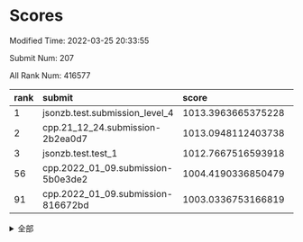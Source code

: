 # Scores

Modified Time: 2022-03-25 20:33:55

Submit Num: 207

All Rank Num: 416577

| rank |               submit               |       score        |       sigma        | pk_num |
| :--- | :--------------------------------- | :----------------- | :----------------- | :----- |
| 1    | jsonzb.test.submission_level_4     | 1013.3963665375228 | 0.7837476534809316 | 8047   |
| 2    | cpp.21_12_24.submission-2b2ea0d7   | 1013.0948112403738 | 0.8238669057461033 | 8052   |
| 3    | jsonzb.test.test_1                 | 1012.7667516593918 | 0.800540511259154  | 8051   |
| 56   | cpp.2022_01_09.submission-5b0e3de2 | 1004.4190336850479 | 0.7071676978863062 | 8052   |
| 91   | cpp.2022_01_09.submission-816672bd | 1003.0336753166819 | 0.7124681412057425 | 8053   |


<details>
<summary>全部</summary>

| rank |                 submit                 |       score        |       sigma        | pk_num |
| :--- | :------------------------------------- | :----------------- | :----------------- | :----- |
| 1    | jsonzb.test.submission_level_4         | 1013.3963665375228 | 0.7837476534809316 | 8047   |
| 2    | cpp.21_12_24.submission-2b2ea0d7       | 1013.0948112403738 | 0.8238669057461033 | 8052   |
| 3    | jsonzb.test.test_1                     | 1012.7667516593918 | 0.800540511259154  | 8051   |
| 4    | gobigger.level_3.submission_level_3_30 | 1011.337981113292  | 0.7979153352037618 | 8050   |
| 5    | gobigger.level_3.submission_level_3_22 | 1011.3276313555148 | 0.7844554905712795 | 8048   |
| 6    | gobigger.level_3.submission_level_3_44 | 1011.3047365911642 | 0.764727594154907  | 8049   |
| 7    | gobigger.level_3.submission_level_3_3  | 1011.301590777637  | 0.789499152391079  | 8050   |
| 8    | gobigger.level_3.submission_level_3_1  | 1011.2671797663486 | 0.7821923248350251 | 8047   |
| 9    | gobigger.level_3.submission_level_3_25 | 1010.989049378739  | 0.780557710653105  | 8052   |
| 10   | gobigger.level_3.submission_level_3_27 | 1010.9351723862334 | 0.7520008638521906 | 8049   |
| 11   | gobigger.level_3.submission_level_3_35 | 1010.881522832218  | 0.7685907907076402 | 8049   |
| 12   | gobigger.level_3.submission_level_3_26 | 1010.7535431731984 | 0.7727760691448927 | 8048   |
| 13   | gobigger.level_3.submission_level_3_42 | 1010.7223784641195 | 0.7641003680230588 | 8050   |
| 14   | gobigger.level_3.submission_level_3_28 | 1010.7140125205016 | 0.8012980817025456 | 8054   |
| 15   | gobigger.level_3.submission_level_3_11 | 1010.6864412690064 | 0.7638476054749036 | 8049   |
| 16   | gobigger.level_3.submission_level_3_40 | 1010.6454536077605 | 0.7620348814722122 | 8049   |
| 17   | gobigger.level_3.submission_level_3_41 | 1010.5401358414081 | 0.78803652984092   | 8049   |
| 18   | gobigger.level_3.submission_level_3_14 | 1010.4608288690862 | 0.7464873548397398 | 8050   |
| 19   | gobigger.level_3.submission_level_3_32 | 1010.2840416293029 | 0.7932945604623509 | 8052   |
| 20   | gobigger.level_3.submission_level_3_33 | 1010.2572094582678 | 0.7651598973726754 | 8049   |
| 21   | gobigger.level_3.submission_level_3_6  | 1010.250521498227  | 0.7661642104760862 | 8047   |
| 22   | gobigger.level_3.submission_level_3_37 | 1010.2165913880327 | 0.7627008393133176 | 8050   |
| 23   | gobigger.level_3.submission_level_3_10 | 1010.1497306270885 | 0.7394614944406064 | 8054   |
| 24   | gobigger.level_3.submission_level_3_9  | 1010.146541946135  | 0.7473864578217543 | 8050   |
| 25   | gobigger.level_3.submission_level_3_45 | 1010.0987830422495 | 0.7579777234936479 | 8048   |
| 26   | gobigger.level_3.submission_level_3_49 | 1010.0960543597216 | 0.7639465565648725 | 8049   |
| 27   | gobigger.level_3.submission_level_3_24 | 1010.0945404498883 | 0.7361459571333803 | 8050   |
| 28   | gobigger.level_3.submission_level_3_16 | 1010.0708535672662 | 0.7630816911291434 | 8052   |
| 29   | gobigger.level_3.submission_level_3_17 | 1010.0687539224143 | 0.7576137626112751 | 8043   |
| 30   | gobigger.level_3.submission_level_3_13 | 1010.0406465525879 | 0.7566086207527617 | 8049   |
| 31   | gobigger.level_3.submission_level_3_8  | 1010.0229918074205 | 0.751743315842353  | 8050   |
| 32   | gobigger.level_3.submission_level_3_19 | 1010.0128199755926 | 0.7639179470158161 | 8054   |
| 33   | gobigger.level_3.submission_level_3_29 | 1009.9802338011302 | 0.767889065691423  | 8049   |
| 34   | gobigger.level_3.submission_level_3_23 | 1009.9155594445765 | 0.7625108778028273 | 8049   |
| 35   | gobigger.level_3.submission_level_3_43 | 1009.9149478546057 | 0.7771642049134084 | 8045   |
| 36   | gobigger.level_3.submission_level_3_15 | 1009.8036454204902 | 0.7537804557296309 | 8049   |
| 37   | gobigger.level_3.submission_level_3_46 | 1009.618609222585  | 0.7709340231784942 | 8055   |
| 38   | gobigger.level_3.submission_level_3_7  | 1009.6112845893845 | 0.7573369547633989 | 8047   |
| 39   | gobigger.level_3.submission_level_3_2  | 1009.5368938602511 | 0.7411172297348838 | 8052   |
| 40   | gobigger.level_3.submission_level_3_48 | 1009.408154131919  | 0.7437092246214573 | 8053   |
| 41   | gobigger.level_3.submission_level_3_47 | 1009.3966572068681 | 0.7556184215058064 | 8051   |
| 42   | gobigger.level_3.submission_level_3_12 | 1009.3954517468178 | 0.7663183648611361 | 8050   |
| 43   | gobigger.level_3.submission_level_3_5  | 1009.2424474889933 | 0.7374532356634761 | 8054   |
| 44   | gobigger.level_3.submission_level_3_34 | 1009.195352963656  | 0.736374472773869  | 8053   |
| 45   | gobigger.level_3.submission_level_3_39 | 1009.1342761564189 | 0.7465901311557127 | 8051   |
| 46   | gobigger.level_3.submission_level_3_4  | 1009.0262601781651 | 0.7398889523141081 | 8050   |
| 47   | gobigger.level_3.submission_level_3_31 | 1008.9995269817434 | 0.7452385660973139 | 8048   |
| 48   | gobigger.level_3.submission_level_3_21 | 1008.9635364193073 | 0.7585928690562238 | 8049   |
| 49   | gobigger.level_3.submission_level_3_0  | 1008.8799995492984 | 0.7604193276080664 | 8049   |
| 50   | gobigger.level_3.submission_level_3_20 | 1008.7697157216513 | 0.7463939758959408 | 8051   |
| 51   | gobigger.level_3.submission_level_3_18 | 1008.3566936331882 | 0.7681144922080072 | 8054   |
| 52   | gobigger.level_3.submission_level_3_38 | 1008.1454372851387 | 0.744322074796939  | 8055   |
| 53   | gobigger.level_3.submission_level_3_36 | 1007.7289351980543 | 0.7335267226058575 | 8045   |
| 54   | gobigger.level_1.submission_level_1_34 | 1004.67523719786   | 0.7219792823971146 | 8051   |
| 55   | gobigger.level_1.submission_level_1_36 | 1004.5830963194262 | 0.7179315312699506 | 8054   |
| 56   | cpp.2022_01_09.submission-5b0e3de2     | 1004.4190336850479 | 0.7071676978863062 | 8052   |
| 57   | gobigger.level_1.submission_level_1_22 | 1004.3999471195647 | 0.7082520787717163 | 8050   |
| 58   | gobigger.level_1.submission_level_1_13 | 1004.3669954131235 | 0.7031190693117862 | 8053   |
| 59   | gobigger.level_1.submission_level_1_28 | 1004.2727701811137 | 0.7188478175612747 | 8046   |
| 60   | gobigger.level_1.submission_level_1_11 | 1004.1763851180743 | 0.7373316618402397 | 8046   |
| 61   | gobigger.level_1.submission_level_1_6  | 1004.1585586772219 | 0.7085308323480568 | 8043   |
| 62   | gobigger.level_1.submission_level_1_5  | 1004.0353239661232 | 0.7089525697125894 | 8052   |
| 63   | gobigger.level_1.submission_level_1_15 | 1004.033972085689  | 0.7229712064476008 | 8051   |
| 64   | gobigger.level_1.submission_level_1_33 | 1004.0047108906524 | 0.7150838679720879 | 8049   |
| 65   | gobigger.level_1.submission_level_1_24 | 1003.961243589264  | 0.7144862313757587 | 8052   |
| 66   | gobigger.level_1.submission_level_1_49 | 1003.794518131879  | 0.7327183396665092 | 8047   |
| 67   | gobigger.level_1.submission_level_1_2  | 1003.7737491013902 | 0.7115926237328007 | 8047   |
| 68   | gobigger.level_1.submission_level_1_48 | 1003.7418169062254 | 0.7257563585287634 | 8045   |
| 69   | gobigger.level_1.submission_level_1_47 | 1003.7226611491327 | 0.7178527394765437 | 8051   |
| 70   | gobigger.level_1.submission_level_1_27 | 1003.6875953404558 | 0.7185754369997006 | 8049   |
| 71   | gobigger.level_1.submission_level_1_19 | 1003.6594220863574 | 0.7128376339272295 | 8053   |
| 72   | gobigger.level_1.submission_level_1_12 | 1003.6354768371629 | 0.7248744195490571 | 8054   |
| 73   | gobigger.level_1.submission_level_1_46 | 1003.6237225371037 | 0.7259501582482968 | 8051   |
| 74   | gobigger.level_1.submission_level_1_4  | 1003.6164586207246 | 0.7141322138501116 | 8051   |
| 75   | gobigger.level_1.submission_level_1_30 | 1003.5800720208882 | 0.7360664223608196 | 8050   |
| 76   | gobigger.level_1.submission_level_1_41 | 1003.5570393416074 | 0.7142368256041309 | 8045   |
| 77   | gobigger.level_1.submission_level_1_26 | 1003.5447708593298 | 0.7162349979030257 | 8050   |
| 78   | gobigger.level_1.submission_level_1_17 | 1003.5066477886621 | 0.7063507087746194 | 8047   |
| 79   | gobigger.level_1.submission_level_1_21 | 1003.4901741294042 | 0.713599933858042  | 8048   |
| 80   | gobigger.level_1.submission_level_1_45 | 1003.4821875401536 | 0.7181588613801776 | 8055   |
| 81   | gobigger.level_1.submission_level_1_35 | 1003.4760153203717 | 0.7235476249882163 | 8051   |
| 82   | gobigger.level_1.submission_level_1_20 | 1003.3922362978826 | 0.7280400572674307 | 8055   |
| 83   | gobigger.level_1.submission_level_1_23 | 1003.3427541068843 | 0.7135662699383984 | 8052   |
| 84   | gobigger.level_1.submission_level_1_3  | 1003.3332052869648 | 0.7109246440978174 | 8053   |
| 85   | gobigger.level_1.submission_level_1_29 | 1003.3293877920607 | 0.7125689827529321 | 8049   |
| 86   | gobigger.level_1.submission_level_1_38 | 1003.2914849361033 | 0.7050484094177063 | 8042   |
| 87   | gobigger.level_1.submission_level_1_40 | 1003.2388305457353 | 0.7165341988479446 | 8047   |
| 88   | gobigger.level_1.submission_level_1_18 | 1003.1654598126527 | 0.7110479921726236 | 8047   |
| 89   | gobigger.level_1.submission_level_1_10 | 1003.1329983846312 | 0.7183419343423496 | 8048   |
| 90   | gobigger.level_1.submission_level_1_16 | 1003.1269522345127 | 0.7122492118041065 | 8054   |
| 91   | cpp.2022_01_09.submission-816672bd     | 1003.0336753166819 | 0.7124681412057425 | 8053   |
| 92   | gobigger.level_1.submission_level_1_0  | 1003.014374437649  | 0.7106028623397714 | 8056   |
| 93   | gobigger.level_1.submission_level_1_1  | 1002.9989354649186 | 0.7238536461969621 | 8052   |
| 94   | gobigger.level_1.submission_level_1_37 | 1002.9302958421622 | 0.7179074217425492 | 8045   |
| 95   | gobigger.level_1.submission_level_1_42 | 1002.8957852639775 | 0.7308647991902832 | 8052   |
| 96   | gobigger.level_1.submission_level_1_31 | 1002.7374561447054 | 0.716343586199672  | 8044   |
| 97   | gobigger.level_1.submission_level_1_14 | 1002.7318559620741 | 0.719212003779694  | 8053   |
| 98   | gobigger.level_1.submission_level_1_43 | 1002.7262507853994 | 0.7140096777652577 | 8053   |
| 99   | gobigger.level_1.submission_level_1_32 | 1002.5127860402852 | 0.7060922283776694 | 8049   |
| 100  | gobigger.level_1.submission_level_1_39 | 1002.4925317356297 | 0.7148443625578708 | 8054   |
| 101  | gobigger.level_1.submission_level_1_7  | 1002.4853134100866 | 0.7129029651952614 | 8049   |
| 102  | gobigger.level_1.submission_level_1_9  | 1002.3603679022366 | 0.7061118282951717 | 8051   |
| 103  | gobigger.level_1.submission_level_1_44 | 1002.3019237395158 | 0.7207376651580673 | 8047   |
| 104  | gobigger.level_1.submission_level_1_25 | 1002.1792192936981 | 0.7101893755425407 | 8045   |
| 105  | gobigger.level_1.submission_level_1_8  | 1002.1368378079536 | 0.7026481041298548 | 8050   |
| 106  | gobigger.random.submission_random_18   | 997.4525135183702  | 0.7120746967993143 | 8054   |
| 107  | gobigger.random.submission_random_27   | 997.1691530347451  | 0.7047358881957099 | 8052   |
| 108  | gobigger.random.submission_random_2    | 997.0636329090069  | 0.6939690089764353 | 8052   |
| 109  | gobigger.random.submission_random_9    | 997.0375016644327  | 0.7082034393196616 | 8050   |
| 110  | gobigger.random.submission_random_47   | 996.9191012751143  | 0.7077835751499856 | 8048   |
| 111  | gobigger.random.submission_random_12   | 996.8956755295224  | 0.7161963810810588 | 8046   |
| 112  | gobigger.random.submission_random_24   | 996.8609910127946  | 0.7148395204002977 | 8051   |
| 113  | gobigger.random.submission_random_14   | 996.8542932037087  | 0.705123842319936  | 8050   |
| 114  | gobigger.random.submission_random_46   | 996.7790076614433  | 0.7093114822162307 | 8041   |
| 115  | gobigger.random.submission_random_3    | 996.7026869981596  | 0.7123821006021169 | 8053   |
| 116  | gobigger.random.submission_random_28   | 996.5247044952512  | 0.7137225473343415 | 8045   |
| 117  | gobigger.random.submission_random_41   | 996.5220347927351  | 0.7074760000282599 | 8051   |
| 118  | gobigger.random.submission_random_22   | 996.4570277797202  | 0.7029713079666066 | 8043   |
| 119  | gobigger.random.submission_random_45   | 996.4228452979763  | 0.6979330342935997 | 8051   |
| 120  | gobigger.random.submission_random_17   | 996.388837350889   | 0.7205153600095544 | 8053   |
| 121  | gobigger.random.submission_random_20   | 996.3712173852886  | 0.7083440816117123 | 8049   |
| 122  | gobigger.random.submission_random_5    | 996.3310203769223  | 0.7111748134917536 | 8054   |
| 123  | gobigger.random.submission_random_4    | 996.3241984677701  | 0.7202027564677353 | 8050   |
| 124  | gobigger.random.submission_random_29   | 996.3196021748719  | 0.7095297114158337 | 8052   |
| 125  | gobigger.random.submission_random_31   | 996.2796311300249  | 0.6976918921359645 | 8047   |
| 126  | gobigger.random.submission_random_42   | 996.2018917134828  | 0.711944823342838  | 8050   |
| 127  | gobigger.random.submission_random_35   | 996.1478007479692  | 0.7076944890420395 | 8047   |
| 128  | gobigger.random.submission_random_30   | 996.0830824066992  | 0.7261677092808069 | 8043   |
| 129  | gobigger.random.submission_random_1    | 996.0772349374372  | 0.709166888372845  | 8055   |
| 130  | gobigger.random.submission_random_48   | 996.0611323572754  | 0.7114370484183649 | 8051   |
| 131  | gobigger.random.submission_random_39   | 996.0508038588588  | 0.7088884572800895 | 8048   |
| 132  | gobigger.random.submission_random_15   | 995.9520262238805  | 0.7077797438588928 | 8051   |
| 133  | gobigger.random.submission_random_10   | 995.8119074584533  | 0.720597427469853  | 8047   |
| 134  | gobigger.random.submission_random_26   | 995.8088431968237  | 0.7102278699968959 | 8049   |
| 135  | gobigger.random.submission_random_25   | 995.8046466547743  | 0.7165487556963034 | 8051   |
| 136  | gobigger.random.submission_random_11   | 995.8033511122932  | 0.7218631442897462 | 8050   |
| 137  | gobigger.random.submission_random_43   | 995.7251805760233  | 0.7182497236153662 | 8045   |
| 138  | gobigger.random.submission_random_33   | 995.7236690579418  | 0.7124923439894095 | 8044   |
| 139  | gobigger.random.submission_random_38   | 995.7001493930934  | 0.714717449676839  | 8050   |
| 140  | gobigger.random.submission_random_8    | 995.6790902705259  | 0.7085174509841745 | 8047   |
| 141  | gobigger.random.submission_random_7    | 995.6319478163758  | 0.7108140609935171 | 8054   |
| 142  | gobigger.random.submission_random_37   | 995.5298840835545  | 0.7127478848702418 | 8049   |
| 143  | gobigger.random.submission_random_44   | 995.5247857067316  | 0.727182461262741  | 8049   |
| 144  | gobigger.random.submission_random_36   | 995.4979128423676  | 0.7072083440778396 | 8055   |
| 145  | gobigger.random.submission_random_6    | 995.4864349343405  | 0.7256035100381647 | 8049   |
| 146  | gobigger.random.submission_random_21   | 995.4754713984313  | 0.7224809993938992 | 8047   |
| 147  | gobigger.random.submission_random_40   | 995.4051846276981  | 0.7043842027200955 | 8049   |
| 148  | gobigger.random.submission_random_13   | 995.3652452391425  | 0.7283125242737423 | 8045   |
| 149  | gobigger.random.submission_random_49   | 995.2616352499306  | 0.698578854483695  | 8051   |
| 150  | gobigger.random.submission_random_16   | 995.249582832581   | 0.7040683480258072 | 8050   |
| 151  | gobigger.level_2.submission_level_2_21 | 994.9477024644469  | 0.7239953270097718 | 8045   |
| 152  | gobigger.random.submission_random_32   | 994.8273108481976  | 0.7076626312761345 | 8050   |
| 153  | gobigger.random.submission_random_19   | 994.5524450751303  | 0.7171884504489677 | 8053   |
| 154  | gobigger.random.submission_random_0    | 994.5328900966535  | 0.7280753143238782 | 8050   |
| 155  | gobigger.random.submission_random_23   | 994.4141638613356  | 0.7231968285587177 | 8049   |
| 156  | gobigger.level_2.submission_level_2_38 | 994.2219877330801  | 0.7339341831662471 | 8047   |
| 157  | gobigger.level_2.submission_level_2_32 | 994.1574876173012  | 0.7275912064814811 | 8050   |
| 158  | gobigger.random.submission_random_34   | 993.7047837634613  | 0.7236196754858891 | 8052   |
| 159  | gobigger.level_2.submission_level_2_26 | 993.6155257080878  | 0.7222948534219872 | 8049   |
| 160  | gobigger.level_2.submission_level_2_20 | 993.5301794612798  | 0.7427720192346692 | 8054   |
| 161  | gobigger.level_2.submission_level_2_2  | 993.5295535673974  | 0.7538712324570885 | 8047   |
| 162  | gobigger.level_2.submission_level_2_0  | 993.5094850994718  | 0.7232517686770538 | 8054   |
| 163  | gobigger.level_2.submission_level_2_48 | 993.1110718057668  | 0.7542310205406485 | 8044   |
| 164  | gobigger.level_2.submission_level_2_42 | 993.0413429990305  | 0.7359173351616359 | 8048   |
| 165  | gobigger.level_2.submission_level_2_11 | 992.8992219347256  | 0.7274632893561671 | 8054   |
| 166  | gobigger.level_2.submission_level_2_46 | 992.8326219609216  | 0.732597944202328  | 8055   |
| 167  | gobigger.level_2.submission_level_2_45 | 992.8117052511516  | 0.7460782704570903 | 8045   |
| 168  | gobigger.level_2.submission_level_2_28 | 992.7345348702468  | 0.7477439498058247 | 8051   |
| 169  | gobigger.level_2.submission_level_2_36 | 992.7186140929009  | 0.736804096678378  | 8051   |
| 170  | gobigger.level_2.submission_level_2_15 | 992.7125025865344  | 0.7374240942864626 | 8050   |
| 171  | gobigger.level_2.submission_level_2_39 | 992.7098773863148  | 0.7452806680545487 | 8053   |
| 172  | gobigger.level_2.submission_level_2_4  | 992.6273311895994  | 0.7486490224118074 | 8048   |
| 173  | gobigger.level_2.submission_level_2_37 | 992.3684987899571  | 0.7324225390599551 | 8050   |
| 174  | gobigger.level_2.submission_level_2_3  | 992.3400434948459  | 0.7508544279765421 | 8046   |
| 175  | gobigger.level_2.submission_level_2_8  | 992.3286529707178  | 0.743794156020667  | 8052   |
| 176  | gobigger.level_2.submission_level_2_49 | 992.2926326531335  | 0.7333497076025103 | 8054   |
| 177  | gobigger.level_2.submission_level_2_31 | 992.2864928528202  | 0.7576654844106145 | 8051   |
| 178  | gobigger.level_2.submission_level_2_1  | 992.2810047291495  | 0.7378612151377292 | 8050   |
| 179  | gobigger.level_2.submission_level_2_40 | 992.1769358603142  | 0.7443173374127026 | 8054   |
| 180  | gobigger.level_2.submission_level_2_43 | 992.1422611412743  | 0.7292474375186937 | 8050   |
| 181  | gobigger.level_2.submission_level_2_24 | 992.0891169225453  | 0.7618647744664222 | 8049   |
| 182  | gobigger.level_2.submission_level_2_12 | 992.0554866745761  | 0.7558087748806385 | 8052   |
| 183  | gobigger.level_2.submission_level_2_47 | 991.9251786126133  | 0.7576920572496384 | 8048   |
| 184  | gobigger.level_2.submission_level_2_33 | 991.672630672439   | 0.7576984177453474 | 8048   |
| 185  | gobigger.level_2.submission_level_2_14 | 991.6094474965525  | 0.7475276224434073 | 8049   |
| 186  | gobigger.level_2.submission_level_2_18 | 991.6023479608986  | 0.7607139750838674 | 8051   |
| 187  | gobigger.level_2.submission_level_2_16 | 991.5991851012442  | 0.7430596972219278 | 8048   |
| 188  | gobigger.level_2.submission_level_2_25 | 991.595541292625   | 0.7471319175553163 | 8047   |
| 189  | gobigger.level_2.submission_level_2_23 | 991.488937513986   | 0.7555855812394693 | 8052   |
| 190  | gobigger.level_2.submission_level_2_22 | 991.444873877797   | 0.7502692341856594 | 8048   |
| 191  | gobigger.level_2.submission_level_2_10 | 991.4300369018054  | 0.7537378273758689 | 8047   |
| 192  | gobigger.level_2.submission_level_2_6  | 991.3954846876773  | 0.7677232357333221 | 8048   |
| 193  | gobigger.level_2.submission_level_2_13 | 991.3654228765096  | 0.7553694191311445 | 8049   |
| 194  | gobigger.level_2.submission_level_2_34 | 991.360008613375   | 0.7614618781901232 | 8052   |
| 195  | gobigger.level_2.submission_level_2_19 | 991.3421904616508  | 0.7549755378815    | 8052   |
| 196  | gobigger.level_2.submission_level_2_7  | 991.2906652154867  | 0.7461077864700144 | 8051   |
| 197  | gobigger.level_2.submission_level_2_41 | 991.119006966388   | 0.768012934462334  | 8049   |
| 198  | gobigger.level_2.submission_level_2_29 | 991.0494175329464  | 0.7682393381451675 | 8052   |
| 199  | gobigger.level_2.submission_level_2_44 | 990.8047397124504  | 0.7677651813512263 | 8050   |
| 200  | gobigger.level_2.submission_level_2_5  | 990.7193453755605  | 0.7378881563648522 | 8049   |
| 201  | gobigger.level_2.submission_level_2_27 | 990.7114963663313  | 0.748353968903887  | 8050   |
| 202  | gobigger.level_2.submission_level_2_17 | 990.3160881377336  | 0.7769177698489076 | 8052   |
| 203  | gobigger.level_2.submission_level_2_30 | 990.2628159350525  | 0.7722705486337155 | 8053   |
| 204  | gobigger.level_2.submission_level_2_9  | 989.8940097265568  | 0.7673188125346851 | 8050   |
| 205  | gobigger.level_2.submission_level_2_35 | 989.7112654256949  | 0.781426389411009  | 8052   |
| 206  | gobigger.none.submission_none_0        | 978.3290308218819  | 1.2321617884768414 | 8051   |
| 207  | gobigger.none.submission_none_1        | 975.6505621735125  | 1.475615959903405  | 8046   |

</details>